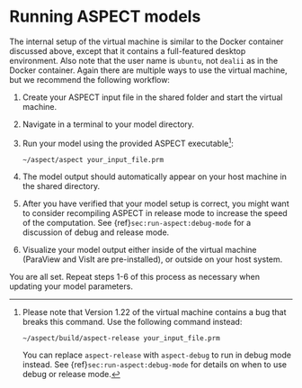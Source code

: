 # Running ASPECT models

The internal setup of the virtual machine is similar to the Docker container
discussed above, except that it contains a full-featured desktop environment.
Also note that the user name is `ubuntu`, not `dealii` as in the Docker
container. Again there are multiple ways to use the virtual machine, but we
recommend the following workflow:

1.  Create your ASPECT input file in the shared
    folder and start the virtual machine.

2.  Navigate in a terminal to your model directory.

3.  Run your model using the provided ASPECT
    executable[^footnote1]:

    ``` ksh
    ~/aspect/aspect your_input_file.prm
    ```

4.  The model output should automatically appear on your host machine in the
    shared directory.

5.  After you have verified that your model setup is correct, you might want
    to consider recompiling ASPECT in release
    mode to increase the speed of the computation. See {ref}`sec:run-aspect:debug-mode`
    for a discussion of debug and release mode.

6.  Visualize your model output either inside of the virtual machine (ParaView
    and VisIt are pre-installed), or outside on your host system.

You are all set. Repeat steps 1-6 of this process as necessary when updating
your model parameters.

[^footnote1]: Please note that Version 1.22 of the virtual machine contains a bug that breaks this command.
    Use the following command instead:

    ``` ksh
    ~/aspect/build/aspect-release your_input_file.prm
    ```

    You can replace `aspect-release` with `aspect-debug` to run in debug mode instead.
    See {ref}`sec:run-aspect:debug-mode` for details on when to use debug or release mode.
